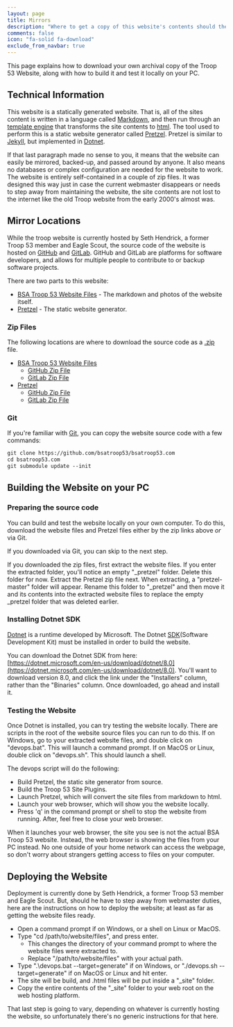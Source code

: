 ```yaml
---
layout: page
title: Mirrors
description: "Where to get a copy of this website's contents should the website go down."
comments: false
icon: "fa-solid fa-download"
exclude_from_navbar: true
---
```


This page explains how to download your own archival copy of the Troop 53 Website, along with how to build it and test it locally on your PC.

## Technical Information

This website is a statically generated website.  That is, all of the sites content is written in a language called [Markdown](https://en.wikipedia.org/wiki/Markdown), and then run through an [template engine](https://learn.microsoft.com/en-us/aspnet/core/mvc/views/razor?view=aspnetcore-8.0) that transforms the site contents to [html](https://en.wikipedia.org/wiki/HTML).  The tool used to perform this is a static website generator called [Pretzel](https://github.com/xforever1313/pretzel).  Pretzel is similar to [Jekyll](https://jekyllrb.com/docs/installation/), but implemented in [Dotnet](https://en.wikipedia.org/wiki/.NET).

If that last paragraph made no sense to you, it means that the website can easily be mirrored, backed-up, and passed around by anyone.  It also means no databases or complex configuration are needed for the website to work.  The website is entirely self-contained in a couple of zip files.  It was designed this way just in case the current webmaster disappears or needs to step away from maintaining the website, the site contents are not lost to the internet like the old Troop website from the early 2000's almost was.

## Mirror Locations

While the troop website is currently hosted by Seth Hendrick, a former Troop 53 member and Eagle Scout, the source code of the website is hosted on [GitHub](https://en.wikipedia.org/wiki/GitHub) and [GitLab](https://en.wikipedia.org/wiki/GitLab).  GitHub and GitLab are platforms for software developers, and allows for multiple people to contribute to or backup software projects.

There are two parts to this website:

* [BSA Troop 53 Website Files](@Model.Site.Config["github"]) - The markdown and photos of the website itself.
* [Pretzel](https://github.com/xforever1313/pretzel) - The static website generator.

### Zip Files

The following locations are where to download the source code as a [.zip](https://en.wikipedia.org/wiki/ZIP_(file_format)) file.

* [BSA Troop 53 Website Files](@Model.Site.Config["github"])
  * [GitHub Zip File](https://github.com/bsatroop53/bsatroop53.com/archive/refs/heads/main.zip)
  * [GitLab Zip File](https://gitlab.com/xforever1313/bsatroop53-com/-/archive/main/bsatroop53-com-main.zip)
* [Pretzel](https://github.com/xforever1313/pretzel)
  * [GitHub Zip File](https://github.com/xforever1313/pretzel/archive/refs/heads/master.zip)
  * [GitLab Zip File](https://gitlab.com/xforever1313/pretzel/-/archive/master/pretzel-master.zip)

### Git

If you're familiar with [Git](https://en.wikipedia.org/wiki/Git), you can copy the website source code with a few commands:

```txt
git clone https://github.com/bsatroop53/bsatroop53.com
cd bsatroop53.com
git submodule update --init
```

## Building the Website on your PC

### Preparing the source code

You can build and test the website locally on your own computer.  To do this, download the website files and Pretzel files either by the zip links above _or_ via Git.

If you downloaded via Git, you can skip to the next step.

If you downloaded the zip files, first extract the website files.  If you enter the extracted folder, you'll notice an empty "_pretzel" folder.  Delete this folder for now.  Extract the Pretzel zip file next.  When extracting, a "pretzel-master" folder will appear.  Rename this folder to "_pretzel" and then move it and its contents into the extracted website files to replace the empty _pretzel folder that was deleted earlier.

### Installing Dotnet SDK

[Dotnet](https://en.wikipedia.org/wiki/.NET) is a runtime developed by Microsoft.  The Dotnet [SDK](https://en.wikipedia.org/wiki/Software_development_kit)(Software Development Kit) must be installed in order to build the website.

You can download the Dotnet SDK from here: [https://dotnet.microsoft.com/en-us/download/dotnet/8.0](https://dotnet.microsoft.com/en-us/download/dotnet/8.0).  You'll want to download version 8.0, and click the link under the "Installers" column, rather than the "Binaries" column.  Once downloaded, go ahead and install it.

### Testing the Website

Once Dotnet is installed, you can try testing the website locally.  There are scripts in the root of the website source files you can run to do this.  If on Windows, go to your extracted website files, and double click on "devops.bat".  This will launch a command prompt.  If on MacOS or Linux, double click on "devops.sh".  This should launch a shell.

The devops script will do the following:

* Build Pretzel, the static site generator from source.
* Build the Troop 53 Site Plugins.
* Launch Pretzel, which will convert the site files from markdown to html.
* Launch your web browser, which will show you the website locally.
* Press 'q' in the command prompt or shell to stop the website from running.  After, feel free to close your web browser.

When it launches your web browser, the site you see is not the actual BSA Troop 53 website.  Instead, the web browser is showing the files from your PC instead.  No one outside of your home network can access the webpage, so don't worry about strangers getting access to files on your computer.

## Deploying the Website

Deployment is currently done by Seth Hendrick, a former Troop 53 member and Eagle Scout.  But, should he have to step away from webmaster duties, here are the instructions on how to deploy the website; at least as far as getting the website files ready.

* Open a command prompt if on Windows, or a shell on Linux or MacOS.
* Type "cd /path/to/website/files", and press enter.
  * This changes the directory of your command prompt to where the website files were extracted to.  
  * Replace "/path/to/website/files" with your actual path.
* Type ".\devops.bat --target=generate" if on Windows, or "./devops.sh --target=generate" if on MacOS or Linux and hit enter.
* The site will be build, and .html files will be put inside a "_site" folder.
* Copy the entire contents of the "_site" folder to your web root on the web hosting platform.

That last step is going to vary, depending on whatever is currently hosting the website, so unfortunately there's no generic instructions for that here.
